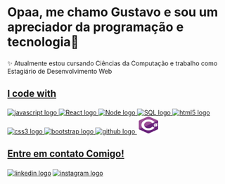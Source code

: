 <h1 align="left">Opaa, me chamo Gustavo e sou um apreciador da programação e tecnologia👋</h1>

###

<p align="left">✨ Atualmente estou cursando Ciências da Computação e trabalho como Estagiário de Desenvolvimento Web</p>

###

<div align="center">
<a href="https://github.com/gustavonunes0">
</div>

###

<h2 align="left">I code with</h2>

###

<div align="left">
  <img src="https://cdn.jsdelivr.net/gh/devicons/devicon/icons/javascript/javascript-original.svg" height="40" width="52" alt="javascript logo"  />
  <img src="https://miro.medium.com/v2/resize:fit:1000/1*Yafu7ihc1LFuP4azerAa4w.png" height="40" width="50" alt="React logo"/>
  <img src="https://cdn.jsdelivr.net/gh/devicons/devicon/icons/javascript/javascript-original.svg" height="40" width="52" alt="Node logo"  />
  <img src="https://cdn.jsdelivr.net/gh/devicons/devicon/icons/javascript/javascript-original.svg" height="40" width="52" alt="SQL logo"  />  
  <img src="https://cdn.jsdelivr.net/gh/devicons/devicon/icons/html5/html5-original.svg" height="40" width="52" alt="html5 logo"  />
  <img src="https://cdn.jsdelivr.net/gh/devicons/devicon/icons/css3/css3-original.svg" height="40" width="52" alt="css3 logo"  />
  <img src="https://cdn.jsdelivr.net/gh/devicons/devicon/icons/bootstrap/bootstrap-original.svg" height="40" width="52" alt="bootstrap logo"  />
  <img src="https://cdn.jsdelivr.net/gh/devicons/devicon/icons/github/github-original.svg" height="40" width="52" alt="github logo"  />
  <img src="https://raw.githubusercontent.com/devicons/devicon/master/icons/csharp/csharp-original.svg" height="40" width="52" alt="github logo"  />
</div>

###

<h2 align="left">Entre em contato Comigo!</h2>

###

<div align="left">
  <a href="https://www.linkedin.com/in/gustavo-noroes-b44b46205/" target="_blank"><img src="https://raw.githubusercontent.com/maurodesouza/profile-readme-generator/master/src/assets/icons/social/linkedin/default.svg" width="52" height="40" alt="linkedin logo"  /><a/>
  <a href="https://www.instagram.com/gustavo.nuness_/" target="_blank"><img src="https://raw.githubusercontent.com/maurodesouza/profile-readme-generator/master/src/assets/icons/social/instagram/default.svg" width="52" height="40" alt="instagram logo"  /><a/>
</div>

###
